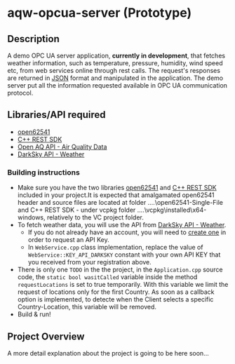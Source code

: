 # aqw-opcua-server (Prototype)

## Description

A demo OPC UA server application, **currently in development**, that fetches weather information, such as temperature, pressure, humidity, wind speed etc, from web services online through rest calls. The request's responses are returned in [JSON](http://json.org/) format and manipulated in the application. The demo server put all the information requested available in OPC UA communication protocol.

## Libraries/API required
- [open62541](https://open62541.org/)
- [C++ REST SDK](https://github.com/Microsoft/cpprestsdk)
- [Open AQ API - Air Quality Data](https://openaq.org)
- [DarkSky API - Weather](https://darksky.net/dev)

### Building instructions
- Make sure you have the two libraries [open62541](https://open62541.org/) and [C++ REST SDK](https://github.com/Microsoft/cpprestsdk) included in your project.It is expected that amalgamated open62541 header and source files are located at folder ..\..\open62541-Single-File and C++ REST SDK - under vcpkg folder ..\..\vcpkg\installed\x64-windows, relatively to the VC project folder.
- To fetch weather data, you will use the API from [DarkSky API - Weather](https://darksky.net/dev). 
	* If you do not already have an account, you will need to [create one](https://darksky.net/dev/register) in order to request an API Key.
	* In `WebService.cpp` class implementation, replace the value of `WebService::KEY_API_DARKSKY` constant with your own API KEY that you received from your registration above.
- There is only one `TODO` in the the project, in the `Application.cpp` source code, the `static bool wasitCalled` variable inside the method `requestLocations` is set to true temporarily. With this variable we limit the request of locations only for the first Country. As soon as a callback option is implemented, to detecte when the Client selects a specific Country-Location, this variable will be removed.
- Build & run!

## Project Overview

A more detail explanation about the project is going to be here soon...
